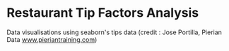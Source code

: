 # Restaurant Tip Factors Analysis
Data visualisations using seaborn's tips data (credit : Jose Portilla, Pierian Data www.pieriantraining.com)
